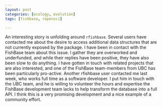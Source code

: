 ```yaml
---
layout: post
categories: [ecology, evolution]
tags: [fishbase, ropensci]

---
```


An interesting story is unfolding around `rfishbase`. Several users have contacted me about the desire to access additional data structures that are not currently exposed by the package.  I have been in contact with the FishBase team about this issue.  I gather they are overworked and underfunded, and while their replies have been positive, they have also been slow to do anything.  I have gotten in touch with related projects that are also interested, and one of the FishBase team-members from UBC has been particularly pro-active.  Another rfishbase user contacted me last week, who works full time as a software developer.  I put him in touch with the UBC team, and he is willing to volunteer the hours and expertise the FishBase development team lacks to help transform the database into a full API.  I think this is a very promising development and a nice example of a community effort.  

